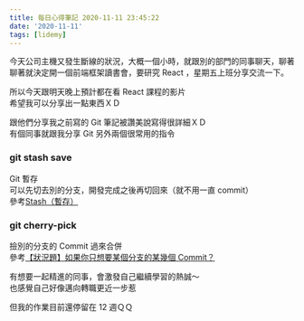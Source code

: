 ```yaml
---
title: 每日心得筆記 2020-11-11 23:45:22
date: '2020-11-11'
tags: [lidemy]
---
```


今天公司主機又發生斷線的狀況，大概一個小時，就跟別的部門的同事聊天，聊著聊著就決定開一個前端框架讀書會，要研究 React ，星期五上班分享交流一下。

所以今天跟明天晚上預計都在看 React 課程的影片  
希望我可以分享出一點東西ＸＤ

跟他們分享我之前寫的 Git 筆記被讚美說寫得很詳細ＸＤ  
有個同事就跟我分享 Git 另外兩個很常用的指令

### git stash save

Git 暫存  
可以先切去別的分支，開發完成之後再切回來（就不用一直 commit）  
參考[Stash（暫存）](https://backlog.com/git-tutorial/tw/reference/stash.html)

### git cherry-pick

撿別的分支的 Commit 過來合併  
參考[【狀況題】如果你只想要某個分支的某幾個 Commit？](https://gitbook.tw/chapters/faq/cherry-pick.html)

有想要一起精進的同事，會激發自己繼續學習的熱誠～  
也感覺自己好像邁向轉職更近一步惹

但我的作業目前還停留在 12 週ＱＱ
